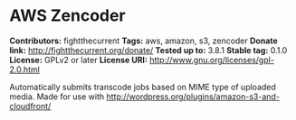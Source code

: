 # AWS Zencoder #
**Contributors:** fightthecurrent
**Tags:** aws, amazon, s3, zencoder
**Donate link:** http://fightthecurrent.org/donate/
**Tested up to:** 3.8.1
**Stable tag:** 0.1.0
**License:** GPLv2 or later
**License URI:** http://www.gnu.org/licenses/gpl-2.0.html

Automatically submits transcode jobs based on MIME type of uploaded media. Made for use with http://wordpress.org/plugins/amazon-s3-and-cloudfront/
